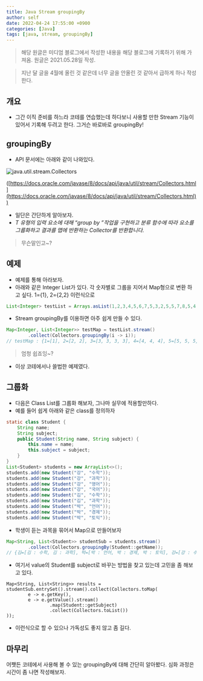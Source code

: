 ```yaml
---
title: Java Stream groupingBy
author: self
date: 2022-04-24 17:55:00 +0900
categories: [Java]
tags: [java, stream, groupingBy]
---
```


> 해당 원글은 미디엄 블로그에서 작성한 내용을 해당 블로그에 기록하기 위해 가져옴.
> 원글은 2021.05.28일 작성.


> 지난 달 글을 4월에 올린 것 같은데 너무 글을 안올린 것 같아서 급하게 하나 작성한다.

## 개요
* 그간 이직 준비를 하느라 코테를 연습했는데 하다보니 사용할 만한 Stream 기능이 있어서 기록해 두려고 한다. 그거슨 바로바로 groupingBy!

## groupingBy
* API 문서에는 아래와 같이 나와있다.

![java.util.stream.Collectors](https://miro.medium.com/max/1400/1*rOKfTfvMASATPytDsj__5w.png)

([https://docs.oracle.com/javase/8/docs/api/java/util/stream/Collectors.html](https://docs.oracle.com/javase/8/docs/api/java/util/stream/Collectors.html))

* 일단은 간단하게 알아보자.
* _T 유형의 입력 요소에 대해 “group by ”작업을 구현하고 분류 함수에 따라 요소를 그룹화하고 결과를 맵에 반환하는 Collector를 반환합니다._

> 무슨말인고~?

## 예제
* 예제를 통해 아라보자.
* 아래와 같은 Integer List가 있다. 각 숫자별로 그룹을 지어서 Map형으로 변환 하고 싶다. 1={1}, 2={2,2} 이런식으로

``` java
List<Integer> testList = Arrays.asList(1,2,3,4,5,6,7,5,3,2,5,5,7,8,5,4,3,3,4,6,7);
```

* Stream groupingBy를 이용하면 아주 쉽게 만들 수 있다.

``` java
Map<Integer, List<Integer>> testMap = testList.stream()
        .collect(Collectors.groupingBy(i -> i));
// testMap : {1=[1], 2=[2, 2], 3=[3, 3, 3, 3], 4=[4, 4, 4], 5=[5, 5, 5, 5, 5], 6=[6, 6], 7=[7, 7, 7], 8=[8]}
```

> 엄청 쉽죠잉~?
* 이상 코테에서나 쓸법한 예제였다.

## 그룹화
* 다음은 Class List를 그룹화 해보자, 그나마 실무에 적용할만하다.
* 예를 들어 쉽게 아래와 같은 class를 정의하자

``` java
static class Student {
    String name;
    String subject;
    public Student(String name, String subject) {
        this.name = name;
        this.subject = subject;
    }
}
List<Student> students = new ArrayList<>();
students.add(new Student("강", "수학"));
students.add(new Student("강", "과학"));
students.add(new Student("강", "영어"));
students.add(new Student("강", "국어"));
students.add(new Student("김", "수학"));
students.add(new Student("김", "과학"));
students.add(new Student("박", "언어"));
students.add(new Student("박", "경제"));
students.add(new Student("박", "토익"));
```

* 학생이 듣는 과목을 묶어서 Map으로 만들어보자

``` java
Map<String, List<Student>> studentSub = students.stream()
        .collect(Collectors.groupingBy(Student::getName));
// {김=[김 : 수학, 김 : 과학], 박=[박 : 언어, 박 : 경제, 박 : 토익], 강=[강 : 수학, 강 : 과학, 강 : 영어, 강 : 국어]}
```

* 여기서 value의 Student를 subject로 바꾸는 방법을 찾고 있는데 고민을 좀 해보고 있다.

```
Map<String, List<String>> results = studentSub.entrySet().stream().collect(Collectors.toMap(
        e -> e.getKey(),
        e -> e.getValue().stream()
                .map(Student::getSubject)
                .collect(Collectors.toList())
));
```

* 이런식으로 할 수 있으나 가독성도 좋지 않고 좀 길다.

## 마무리
어쨋든 코테에서 사용해 볼 수 있는 groupingBy에 대해 간단히 알아봤다. 심화 과정은 시간이 좀 나면 작성해보자.
